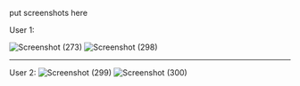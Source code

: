 put screenshots here

User 1:

![Screenshot (273)](https://github.com/michilcutt/Platform_Computing/assets/145288129/bcabf414-bc6c-4045-99ab-952ff004e7a5)
![Screenshot (298)](https://github.com/michilcutt/Platform_Computing/assets/145288129/4d0e38cf-d620-4fd1-b66b-b8303de553cc)
*************************************************
User 2:
![Screenshot (299)](https://github.com/michilcutt/Platform_Computing/assets/145288129/ae0774eb-1bce-46f7-aafa-28fe786077db)
![Screenshot (300)](https://github.com/michilcutt/Platform_Computing/assets/145288129/7bf86643-4414-4015-9942-815fc5c9f63c)
